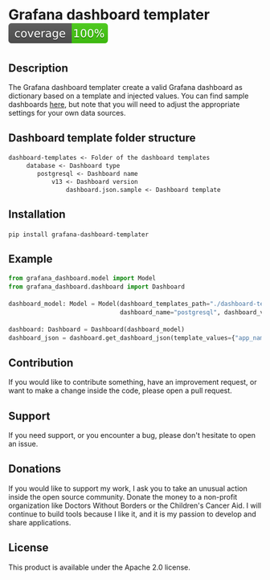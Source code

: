 # Grafana dashboard templater ![Coverage report](https://github.com/ZPascal/grafana_dashboard_templater/blob/main/docs/coverage.svg)

## Description

The Grafana dashboard templater create a valid Grafana dashboard as dictionary based on a template and injected values. You can find sample dashboards [here](./dashboard-templates/database), but note that you will need to adjust the appropriate settings for your own data sources.

## Dashboard template folder structure

```
dashboard-templates <- Folder of the dashboard templates
     database <- Dashboard type
        postgresql <- Dashboard name
            v13 <- Dashboard version
                dashboard.json.sample <- Dashboard template
```

## Installation

`pip install grafana-dashboard-templater`

## Example

```python
from grafana_dashboard.model import Model
from grafana_dashboard.dashboard import Dashboard

dashboard_model: Model = Model(dashboard_templates_path="./dashboard-templates", dashboard_type="database",
                               dashboard_name="postgresql", dashboard_version="v13")

dashboard: Dashboard = Dashboard(dashboard_model)
dashboard_json = dashboard.get_dashboard_json(template_values={"app_name": "PostgreSQL", "prometheus_name": "k8s-sonarqube-postgresql"})
```

## Contribution
If you would like to contribute something, have an improvement request, or want to make a change inside the code, please open a pull request.

## Support
If you need support, or you encounter a bug, please don't hesitate to open an issue.

## Donations
If you would like to support my work, I ask you to take an unusual action inside the open source community. Donate the money to a non-profit organization like Doctors Without Borders or the Children's Cancer Aid. I will continue to build tools because I like it, and it is my passion to develop and share applications.

## License
This product is available under the Apache 2.0 license.
